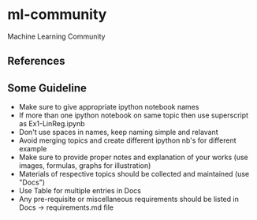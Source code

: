 # ml-community
Machine Learning Community

## References

## Some Guideline
* Make sure to give appropriate ipython notebook names
* If more than one ipython notebook on same topic then use superscript as Ex1-LinReg.ipynb
* Don't use spaces in names, keep naming simple and relavant
* Avoid merging topics and create different ipython nb's for different example
* Make sure to provide proper notes and explanation of your works (use images, formulas, graphs for illustration)
* Materials of respective topics should be collected and maintained (use "Docs")
* Use Table for multiple entries in Docs
* Any pre-requisite or miscellaneous requirements should be listed in Docs -> requirements.md file